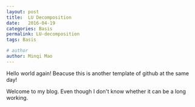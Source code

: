 ```yaml
---
layout: post
title:  LU Decomposition
date:   2016-04-19
categories: Basis
permalink: LU-decomposition
tags: Basis

# author
author: Minqi Mao
---
```

Hello world again! Beacuse this is another template of github at the same day!

Welcome to my blog. Even though I don't know whether it can be a long working.